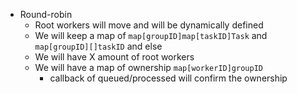 
- Round-robin
    - Root workers will move and will be dynamically defined 
    - We will keep a map of `map[groupID]map[taskID]Task` and `map[groupID][]taskID` and else
    - We will have X amount of root workers 
    - We will have a map of ownership `map[workerID]groupID` 
        - callback of queued/processed will confirm the ownership


